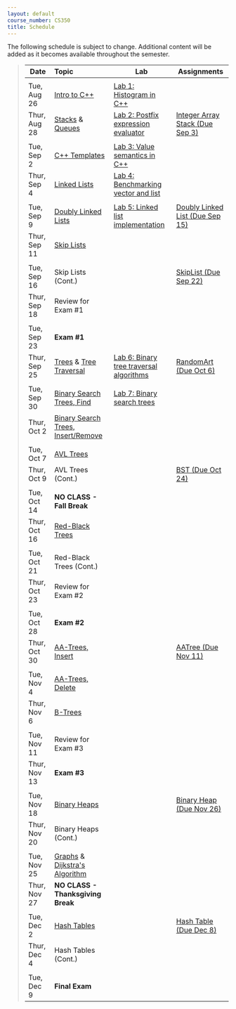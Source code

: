 ```yaml
---
layout: default
course_number: CS350
title: Schedule
---
```


The following schedule is subject to change.
Additional content will be added as it becomes available throughout the semester.


>| **Date**       | **Topic**                                         |  **Lab**                                      |  **Assignments**                  |
>| ---------------|:--------------------------------------------------|-----------------------------------------------|-----------------------------------|
>||||
>| Tue, Aug 26    |  [Intro to C++](lectures/intro_to_C++.html)       |  [Lab 1: Histogram in C++](labs/lab01.html)   |                                   |  <!-- Lab01: Histogram in C++ -->
>| Thur, Aug 28   |  [Stacks](lectures/Stacks_lecture.pdf) & [Queues](lectures/Queues_lecture.pdf)  |  [Lab 2: Postfix expression evaluator](labs/lab02.html)  |  [Integer Array Stack (Due Sep 3)](assign/assign01.html)  |  <!-- Stacks & Queues Activity, Lab02: Postfix expression evaluator, Assign01: Integer Array Stack -->
>||||
>| Tue, Sep 2     |  [C++ Templates](lectures/C++_templates.html)     |  [Lab 3: Value semantics in C++](labs/lab03.html)  |                                   |  <!-- Lab03: Value semantics in C++ -->
>| Thur, Sep 4    |  [Linked Lists](lectures/LinkedList_lecture.pdf)  |  [Lab 4: Benchmarking vector and list](labs/lab04.html)  |                                   |  <!-- Lab04: Benchmarking vector and list -->
>||||
>| Tue, Sep 9     |  [Doubly Linked Lists](lectures/DoublyLinkedList_lecture.pdf)  |  [Lab 5: Linked list implementation](labs/lab05.html)  |  [Doubly Linked List (Due Sep 15)](assign/assign02.html)  | <!-- Lab05: Linked list implementation, Assign02: Doubly Linked List -->
>| Thur, Sep 11   |  [Skip Lists](lectures/Skip_Lists.pdf)                         |                                      |                                   |  <!-- SkipList Find Activity -->
>||||
>| Tue, Sep 16    |  Skip Lists (Cont.)                               |                                               |  [SkipList (Due Sep 22)](assign/assign03.html)  |  <!-- SkipList Insert Activity, Assign03: Skip List (Due Sep 22)-->
>| Thur, Sep 18   |  Review for Exam #1                               |                                               |                                   |
>||||
>| Tue, Sep 23    |  **Exam #1**                                      |                                               |                                   |
>| Thur, Sep 25   |  [Trees](lectures/Trees_lecture.pdf) & [Tree Traversal](lectures/Tree_Traversal_lecture.pdf)  |  [Lab 6: Binary tree traversal algorithms](labs/lab06.html) | [RandomArt (Due Oct 6)](assign/assign04.html) |  <!--Lab06: Binary tree traversal algorithms, Assign04: Random Art (Due Oct 6)-->
>||||
>| Tue, Sep 30    |  [Binary Search Trees, Find](lectures/Binary_Search_Trees.pdf)           |  [Lab 7: Binary search trees](labs/lab07.html)  |                                 |  <!-- Lab07: Binary search trees, Assign05: BST (Due Oct XX) -->
>| Thur, Oct 2    |  [Binary Search Trees, Insert/Remove](lectures/Binary_Search_Trees.pdf)  |                                                 |                                 |  
>||||
>| Tue, Oct 7     |  [AVL Trees](lectures/AVL_Trees.pdf)              |                                               |                                   |  <!-- AVL Insert Activity -->
>| Thur, Oct 9    |  AVL Trees (Cont.)                                |                                               |  [BST (Due Oct 24)](assign/assign05.html)  |  <!-- AVL Remove Activity -->
>||||
>| Tue, Oct 14    |  **NO CLASS - Fall Break**                        |                                               |                                   |
>| Thur, Oct 16   |  [Red-Black Trees](lectures/Red-Black_Trees.pdf)  |                                               |                                   |  <!-- RB Insert Activity #1 -->
>||||
>| Tue, Oct 21    |  Red-Black Trees (Cont.)                          |                                               |                                   |  <!-- RB Insert Activity #2 -->
>| Thur, Oct 23   |  Review for Exam #2                               |                                               |                                   |
>||||
>| Tue, Oct 28    |  **Exam #2**                                      |                                               |                                   |
>| Thur, Oct 30   |  [AA-Trees, Insert](lectures/AA-tree_lecture.pdf) |                                               |  [AATree (Due Nov 11)](assign/assign06.html)  |  <!-- AA Insert Activity, Assign06: AA Tree (Due Nov 10) -->
>||||
>| Tue, Nov 4     |  [AA-Trees, Delete](lectures/AA-tree_lecture.pdf) |                                               |                                   |  <!-- AA Delete Activity -->
>| Thur, Nov 6    |  [B-Trees](lectures/B-Trees.pdf)                  |                                               |                                   |  <!-- B-Trees Activity -->
>||||
>| Tue, Nov 11    |  Review for Exam #3                               |                                               |                                   |
>| Thur, Nov 13   |  **Exam #3**                                      |                                               |                                   |
>||||
>| Tue, Nov 18    |  [Binary Heaps](lectures/Heaps.pdf)               |                                               |  [Binary Heap (Due Nov 26)](assign/assign07.html)  |  <!-- Binary Heap Activity, Assign07: Binary Heap (Due Nov 26)-->
>| Thur, Nov 20   |  Binary Heaps (Cont.)                             |                                               |                                   |
>||||
>| Tue, Nov 25    |  [Graphs](lectures/Graphs.pdf) & [Dijkstra's Algorithm](lectures/Dijkstras_Algorithm.pdf)  |      |                                   |
>| Thur, Nov 27   |  **NO CLASS - Thanksgiving Break**                |                                               |                                   |
>||||
>| Tue, Dec 2     |  [Hash Tables](lectures/Hash_Tables.pdf)          |                                               |  [Hash Table (Due Dec 8)](assign/assign08.html)  |  <!-- Hash Tables Activity, Assign08: Hash Table (Due Dec 8)-->
>| Thur, Dec 4    |  Hash Tables (Cont.)                              |                                               |                                   |
>||||
>| Tue, Dec 9     |  **Final Exam**                                   |                                               |                                   |



<!-- vim:set wrap: ­-->
<!-- vim:set linebreak: -->
<!-- vim:set nolist: -->

